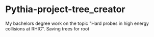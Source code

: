 # Pythia-project-tree_creator
My bachelors degree work on the topic "Hard probes in high energy collisions at RHIC". Saving trees for root
